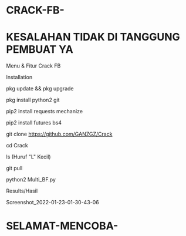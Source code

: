 # CRACK-FB-

 # KESALAHAN TIDAK DI TANGGUNG PEMBUAT YA #

 Menu & Fitur Crack FB

Installation

 pkg update && pkg upgrade

 pkg install python2 git

 pip2 install requests mechanize

 pip2 install futures bs4

 git clone https://github.com/GANZGZ/Crack

 cd Crack

 ls (Huruf "L" Kecil)

 git pull

 python2 Multi_BF.py

Results/Hasil

Screenshot_2022-01-23-01-30-43-06




# SELAMAT-MENCOBA-
